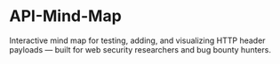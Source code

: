 # API-Mind-Map
Interactive mind map for testing, adding, and visualizing HTTP header payloads — built for web security researchers and bug bounty hunters.
